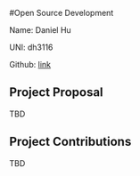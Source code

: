 #Open Source Development

Name: Daniel Hu

UNI: dh3116

Github: [link](https://github.com/dhu16)


## Project Proposal
TBD

## Project Contributions
TBD
